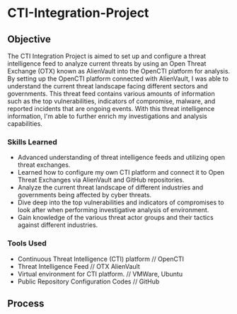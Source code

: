 # CTI-Integration-Project

## Objective

The CTI Integration Project is aimed to set up and configure a threat intelligence feed to analyze current threats by using an Open Threat Exchange (OTX) known as AlienVault into the OpenCTI platform for analysis. By setting up the OpenCTI platform connected with AlienVault, I was able to understand the current threat landscape facing different sectors and governments. This threat feed contains various amounts of information such as the top vulnerabilities, indicators of compromise, malware, and reported incidents that are ongoing events. With this threat intelligence information, I'm able to further enrich my investigations and analysis capabilities.

### Skills Learned

- Advanced understanding of threat intelligence feeds and utilizing open threat exchanges.
- Learned how to configure my own CTI platform and connect it to Open Threat Exchanges via AlienVault and GitHub repositories.
- Analyze the current threat landscape of different industries and governments being affected by cyber threats.
- Dive deep into the top vulnerabilities and indicators of compromises to look after when performing investigative analysis of environment.
- Gain knowledge of the various threat actor groups and their tactics against different industries.


### Tools Used

- Continuous Threat Intelligence (CTI) platform // OpenCTI
- Threat Intelligence Feed // OTX AlienVault
- Virtual environment for CTI platform. // VMWare, Ubuntu
- Public Repository Configuration Codes // GitHub

## Process
